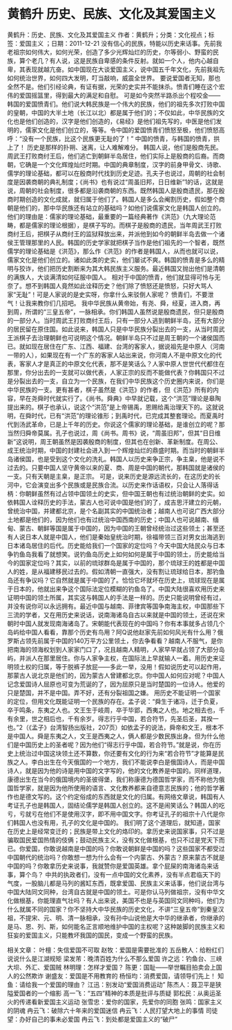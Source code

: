 # 黄鹤升  历史、民族、文化及其爱国主义

黄鹤升：历史、民族、文化及其爱国主义
作者：黄鹤升；分类：文化视点；标签：爱国主义 ；日期：2011-12-21
没有信心的民族，特能以历史来话事。先前我老祖宗如何伟大，如何光荣，创造了多少光辉灿烂的历史，尔等弱小、野蛮的民族，算个老几？有人说，这是民族自卑感的条件反射。就如一个人，他内心越自卑，其表现就越亢奋。如中国现在大谈爱国主义，说中国五千年文化，先前我祖先如何统治世界，如何四大发明，叮当敲响，威震全世界。
要说爱国者无知，那也全然不是。他们引经论典，有证有据，光荣的史实并不能抹杀。愤青们睡在这个宏伟的爱国摇篮里，得到最大的满足和自慰。
可是如今突然半路杀出个程咬金——韩国的爱国愤青们。他们说大韩民族是一个伟大的民族，他们的祖先多次打败中国的皇朝，中国的大半土地（长江以北）都是属于他们的；不仅如此，中华民族的文化也是他们创造的，汉字是他们创造的，《易经》是他们祖先写的，中医是他们发明的，儒家文化是他们创立的，等等。令中国的爱国愤青们愤怒至极，他们愤怒高呼：“没有一个民族，比这个民族更无耻的了！”
中国的愤青，与韩国的愤青，拱上了！
历史是那样的扑朔、迷离，让人难解难分。
韩国人说，他们是殷商先民。周武王打败商纣王后，他们逃亡到朝鲜半岛居住，他们实际上是殷商的后裔。而商朝，它确是一个文化辉煌灿烂时期。中国的典章制度，汉字的前身甲骨文、诗歌、儒学的理论基础，都可以在殷商时代找到历史足迹。孔夫子也说过，周朝的社会制度是因袭商朝的典礼制度；《尚书》也有说过“周虽旧邦，日日维新”1的话，这就是说，周朝的社会制度，很多都是沿袭商朝的东西。既然韩国人是殷商遗民，那在殷商时期创造的文化成就，就归属于他们了。韩国人是多么会阉割历史，假如整个商朝是他们的，那中华民族还有站立的基础吗？如他们说儒家文化是韩国人创立的。他们的理由是：儒家的理论基础，最重要的一篇经典著作《洪范》（九大理论范畴，都是儒家的理论根据），是棋子写的。而棋子是殷商的遗民，当年周武王打败商纣王后，把棋子从商纣王的监狱释放出来，并派他到如今的朝鲜半岛去做一个诸侯王管理那里的人民。韩国的历史学家就把棋子当作是他们祖先的一个智者，既然儒学的理论基础是《洪范》，那么作《洪范》的作者是韩国人，从而也就可以说，儒家文化是他们创立的。诸如此类的史实，他们屡试不爽。韩国的愤青是多么的精明与狡诈，他们把历史割断来为其大韩民族主义服务。最近韩国又抛出他们是清朝的满族人，大谈满清如何征服中国人。
相对于中国的愤青，他们就显得可怜与无奈了。想不到韩国人竟然如此诠释历史？他们除了愤怒还是愤怒，只好大骂人家“无耻”！可是人家说的是史实呀，你拿什么来驳倒人家呢？
愤青们，不要泄气！让我来教你们几招吧。
我中华民族从黄帝始，有尧、舜，经夏，进入商，再到周，所谓的“三皇五帝”，一脉相承。你们韩国人虽然说是殷商遗民，但只是殷商的一部分人。当时周武王打败商纣王后，只有一部分人逃到朝鲜半岛，还有大部分的居民留在原住国。如此说来，韩国人只是中华民族分裂出去的一支，从当时周武王派棋子去治理朝鲜也可说明这个情况。朝鲜半岛只不过是周王朝的一个诸侯国而已。就如现在居住在广东、江西、福建、台湾的客家人，据说祖先是中原人（河南一带的人），如果现在有一个广东的客家人站出来说，你河南人不是中原文化的代表，客家人才是真正的中原文化代表，那不是笑话么？人家中原人世世代代都住在那里，你分出去的一支就可以做代表，人家正宗的反而不能做代表？你韩国只不过是分裂出去的一支，自立为一个民族，在我们中华民族这个历史圈内来说，你们是中华民族的一支。更有甚者，棋子虽然是《洪范》的作者，但《洪范》所有的内容，早在尧舜时代就实行了。《尚书。舜典》中早就记载，这个“洪范”理论是皋陶提出来的。棋子也承认，说这个“洪范”是上帝锡禹，恩赐给禹治理天下的。这就说明，在舜时代，已有“洪范”的理论锥形；到禹时代，已完成其整套理论。而夏禹时代到汤武革命，已是上千年的历史。你说这个儒家的理论基础，是谁创立的呢？那当然归舜帝莫属。孔子也说过，周《尚书。周书》说，“周虽旧邦”，但其“日日维新”这说明，周王朝虽然是因袭殷商的制度，但其也在创新、革新制度。在周公、成王统治时期，中国的封建社会进入到一个辉煌灿烂的鼎盛时期。而当时的朝鲜半岛诸侯国，也是受到这个文化的洗礼。韩国人以历史来争正宗，争主臬，他是说不过去的。只要中国人坚守黄帝以来的夏、商、周是中国的朝代，那韩国就是诸侯的一支。只有天朝是主臬，是正宗。
可是，说来历史是源远流长的，在这历史的长河中，它会演变出多个民族或是民族合流。以历史来作话语权，只会让人落得话柄：你朝鲜虽然有过占领中国领土的史实，但中国王朝也有过统治朝鲜的史实。如依韩国人诠释历史的手法，蒙古人也可说中国是他们的了，成吉思汗建立的元朝，曾统治中国，并建都北京，是个名副其实的中国统治者；越南人也可说广西大部分土地都是他们的，因为他们也有过统治中国西南的历史；中国人也可说越南、缅甸、蒙古、朝鲜等国是属于中国的，因为中国的王朝曾经统治过这些领土；甚至还有人说日本人就是中国人，他们是秦始皇统治时期，徐福带领三百对男女出海逃到日本诸岛居住的后代。历史能给我们一个国家的定位吗？今天中国大陆民众与日本争钓鱼岛我看了就想笑。说钓鱼岛历史上如何如何是属于中国的领土，历史能给当今的国家定位吗？其实，以前的琉球群岛是属于中国的，那个琉球王的姓都是中国人的姓，是从福建移民过去的。假如清朝一直强大，没有割让琉球给日本，那钓鱼岛还有争议吗？它自然就是属于中国的了。恰恰它坏就坏在历史上，琉球现在是属于日本的，他就出来争这个国际法定位模糊的钓鱼岛了。中国大陆很喜欢用历史来证明中国的领土所属，其实这与韩国人的手法是一样的。历史只能说明曾经有过，并没有说你可以永远拥有。最近中国与越南、菲律宾等国争南海主权，中国那些下三流的学者，又在用历史来说话，说南海诸岛自古以来就是中国的领土，还说在宋朝时中国人就发现南海诸岛了。宋朝能代表现在的中国吗？你有本事就多占领几个岛屿给中国人看看，靠那个历史有鸟用？阿Q说他赵家先前如何风光有什么用？俄罗斯占领先前属于中国的140万平方公里领土，你去争看看？越南人不服气，是你把南海的领海权划到人家家门口了，况且越南人精明，人家早早就占领了大部分岛屿，并派人在那里居住。你与人家争主权，在国际法上早就输人一着。用历史来证明领土权的归属，等于脱裤子放屁——多此一举，没用！假如说历史可以起作用，那蒙古人说北京是他们的，因为蒙古人曾建都北京。你中国人如何应对呢？中国人记念爱国诗人屈原也可变为荒诞的了，因为屈原只是当时楚国的一位诗人。他爱的只是楚国，并不是中国。弄不好，还有分裂祖国之嫌。
用历史不能证明一个国家的定位，但用文化既能证明一个民族的存在。孟子说：“舜生于诸冯，迁于负夏，卒于鸣条，东夷之人也。文王生于岐周，卒于毕郢，西夷之人也。地之相去也，千有余里，世之相后也，千有余岁。得志行乎中国，若合符节，先圣后圣，其揆一也。”2（《孟子》台湾智扬出版社，207页）如依孟子的说法，舜帝和文王，根本不是中国人。舜是东夷之人，文王是西夷之人，俩人都是少数民族出身。但为什么他们是中国历史上的圣者呢？因为他们“得志行乎中国，若合符节。”就是说，你在历史上统治过中国这块领土还不算数，你还要有文化的行为来“若合符节”才能算是民族之人。李白出生在今天俄国的一个地方，我们不能说李白是俄国诗人，而是中国诗人，就是因为他的诗是用中国的文字写的，他的文化教养是中国的。同样道理，康德出生在当今的俄国境内的圣彼得堡，我们称康德为德国哲学家，而不称他为俄国哲学家，就是因为他所使用的语言、文化教养都来自德意志民族的；他的哲学著作也是德文写的。这个约定俗成的东西就是文化的归属。有网络文章说，韩国有人考证孔子也是韩国人，固结论儒学是韩国人创立的。这不是闹笑话么？韩国人的吃亏，亏就亏在他们不是使用汉字，即不用中国文字。你考证孔子的祖宗十八代是你们韩国人也没有用，孔子的文化是中国的。
我们明了这个道理后，就知道，国家在历史上是经常变迁的；民族是带上文化的烙印的。拿历史来说国家事，只不过是骗取国民爱国热情的伎俩；鼓动民族主义，没有文化做根基，也只不过是党天下而已。你爱国，你敢说越南是中国的吗？你敢说朝鲜是中国的吗？这些国家不都受过中国朝代的统治吗？你敢想一想为什么会有一个内蒙古、外蒙古？原来蒙古不就是中国的吗？你敢拿历史来说事，我就赞你是爱国英雄。拿个屁屎的南海诸岛来话事，算个鸟？
中共的执政者们，没有一点中国的文化素养，没有半点君临天下的气度，一股脑儿都是马列的酱缸东西，既拿爱国、民族主义来话事，他们说台湾与中国大陆同文同种，台湾自古就是中国的领土。可是你认马列做祖宗，没有中华文化做根基，你能理直气壮吗？有人出来说，美国不也是与英国同文同种吗，他们为什么就属不同的国家？你不坚持大中华民族的历史文化，不讲“三皇五帝”到秦皇汉祖，不提宋、元、明、清一脉相承，没有孙中山说他是大中华的继承者，你继承的是马、恩、列、斯，如何能名正言顺地维护中国的主权呢？这种跛脚的民族主义和狂妄的爱国主义，只能教坏我国的国民，变成一个野蛮的民族。

相关文章：
叶檀：失信爱国不可取
赵牧：爱国是需要批准的
五岳散人：给粉红们说说什么是江湖规矩
梁发芾：晚清百姓为什么不那么爱国
许之远：钓鱼台、三峡大坝、外汇、爱国贼
林明理：怎样才爱国？
陈更：国耻——举世瞩目拍卖会上国人的公然欺诈
谢盛友：爱国是不用教育的
杨恒均：消费爱国，请领导们先上！
知鱼：请给我一个爱国的理由？
江迅：别发动“爱国消费运动”
陈杰人：聂卫平是狭隘爱国者的一个缩影
高一飞：“五四”精神的本质是批评与质疑
郭松民：从奥运圣火的传递看新爱国主义运动
张雪忠：爱你的国家，先爱你的同胞
张鸣：国家主义的阴魂
冉云飞：破除六十年来的爱国迷信
冉云飞：人民打望大地上的事情
司徒望：办好自己的事未必爱国
冉云飞：到处都是爱国主义的“破尸”